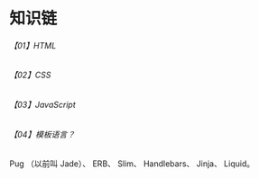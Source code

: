 # 知识链



###### 【01】HTML





###### 【02】CSS





###### 【03】JavaScript





###### 【04】模板语言？

 Pug （以前叫 Jade）、 ERB、 Slim、 Handlebars、 Jinja、 Liquid。


